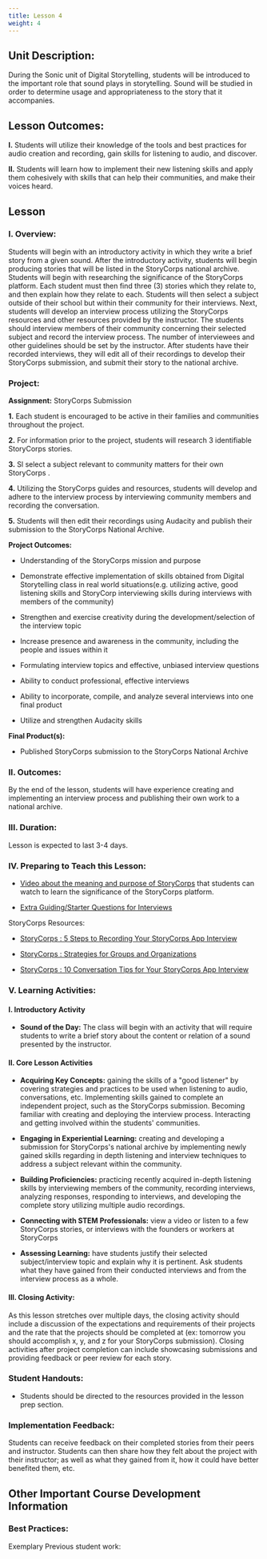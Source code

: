 ```yaml
---
title: Lesson 4
weight: 4
---
```

## Unit Description: 
During the Sonic unit of Digital Storytelling, students will be introduced to the important role that sound plays in storytelling. Sound will be studied in order to determine usage and appropriateness to the story that it accompanies. 


## Lesson Outcomes:
**I.** Students will utilize their knowledge of the tools and best practices for audio creation and recording, gain skills for listening to audio, and discover.

**II.** Students will learn how to implement their new listening skills and apply them cohesively with skills that can help their communities, and make their voices heard.


## Lesson

### I. Overview:
 
Students will begin with an introductory activity in which they write a brief story from a given sound. After the introductory activity, students will begin producing stories that will be listed in the StoryCorps national archive. Students will begin with researching the significance of the StoryCorps platform. Each student must then find three (3) stories which they relate to, and then explain how they relate to each. Students will then select a subject outside of their school but within their community for their interviews. Next, students will develop an interview process utilizing the StoryCorps resources and other resources provided by the instructor. The students should interview members of their community concerning their selected subject and record the interview process. The number of interviewees and other guidelines should be set by the instructor. After students have their recorded interviews, they will edit all of their recordings to develop their StoryCorps submission, and submit their story to the national archive.

### Project:
**Assignment:**  StoryCorps Submission

		

 **1.** Each student is encouraged to be active in their families and communities throughout the project.
 
 **2.** For information prior to the project, students will research 3 identifiable StoryCorps stories. 
 
 **3.** Sl select a subject relevant to community matters for their own StoryCorps .
 
 **4.** Utilizing the StoryCorps guides and resources, students will develop and adhere to the interview process by interviewing community members and recording the conversation.
 
 **5.** Students will then edit their recordings using Audacity and publish their submission to the StoryCorps National Archive.
 

**Project Outcomes:** 
-   Understanding of the StoryCorps mission and purpose
    
-   Demonstrate effective implementation of skills obtained from Digital Storytelling class in real world situations(e.g. utilizing active, good listening skills and StoryCorp interviewing skills during interviews with members of the community)
    
-   Strengthen and exercise creativity during the development/selection of the interview topic
    
-   Increase presence and awareness in the community, including the people and issues within it
    
-   Formulating interview topics and effective, unbiased interview questions
    
-   Ability to conduct professional, effective interviews
    
-   Ability to incorporate, compile, and analyze several interviews into one final product
    
-   Utilize and strengthen Audacity skills

**Final Product(s):**
	

 - Published StoryCorps submission to the StoryCorps National Archive
 
### II. Outcomes:
By the end of the lesson, students will have experience creating and implementing an interview process and publishing their own work to a national archive.


### III. Duration: 
Lesson is expected to last 3-4 days.

### IV. Preparing to Teach this Lesson:
-	[Video about the meaning and purpose of StoryCorps](https://youtu.be/KGCD1XR0WPk) that students can watch to learn the significance of the StoryCorps platform.

- [Extra Guiding/Starter Questions for Interviews](https://docs.google.com/document/d/1jMcyQth9pD17s6nKkgQJIxs1My7M9GnDOtftTZZ0eKs/edit#heading=h.rw8o65icddij)

StoryCorps Resources:
- [StoryCorps : 5 Steps to Recording Your StoryCorps App Interview](https://drive.google.com/file/d/13LYGB400DbW6V-uHyFy4qsp8Kis5jvTdS0Hd3bPfZM4ifAkc4wEGqMGMLNXC6j2d_O6UUnsxJCqE--wv/view) 

- [StoryCorps : Strategies for Groups and Organizations ](https://drive.google.com/file/d/1uIEUafkr8_tnfSXX_kTy963XtpsybmjCLguriQbvO60w6rpS8EGZfbSoZBcqlKQfGLEPhHPKuVITAQO1/view) 

- [StoryCorps : 10 Conversation Tips for Your StoryCorps App Interview ](https://drive.google.com/file/d/1DjMHhobxyOzKLhKdaZlEaqWlaISQNz_t30xXWedqZQ5TWcvMwANrdioBM8ljvHTnotOC2pn4eMvwuKAK/view) 



### V. Learning Activities:

#### I. Introductory Activity
-  **Sound of the Day:** The class will begin with an activity that will require students to write a brief story about the content or relation of a sound presented by the instructor.

#### II. Core Lesson Activities
- **Acquiring Key Concepts:** gaining the skills of a "good listener" by covering strategies and practices to be used when listening to audio, conversations, etc. Implementing skills gained to complete an independent project, such as the StoryCorps submission. Becoming familiar with creating and deploying the interview process. Interacting and getting involved within the students' communities. 


- **Engaging in Experiential Learning:** creating and developing a submission for StoryCorps's national archive by implementing newly gained skills regarding in depth listening and interview techniques to address a subject relevant within the community.

- **Building Proficiencies:** practicing recently acquired in-depth listening skills by interviewing members of the community, recording interviews, analyzing responses, responding to interviews, and developing the complete story utilizing multiple audio recordings.


- **Connecting with STEM Professionals:** view a video or listen to a few StoryCorps stories, or interviews with the founders or workers at StoryCorps

- **Assessing Learning:** have students justify their selected subject/interview topic and explain why it is pertinent. Ask students what they have gained from their conducted interviews and from the interview process as a whole.

#### III. Closing Activity: 
As this lesson stretches over multiple days, the closing activity should include a discussion of the expectations and requirements of their projects and the rate that the projects should be completed at (ex: tomorrow you should accomplish x, y, and z for your StoryCorps submission). Closing activities after project completion can include showcasing submissions and providing feedback or peer review for each story.


### Student Handouts:
- Students should be directed to the resources provided in the lesson prep section.

### Implementation Feedback: 
Students can receive feedback on their completed stories from their peers and instructor. Students can then share how they felt about the project with their instructor; as well as what they gained from it, how it could have better benefited them, etc.



## Other Important Course Development Information
### Best Practices:
Exemplary Previous student work: 
